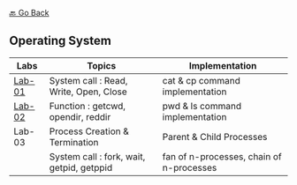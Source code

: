 [🔙 Go Back](https://github.com/Sandip-Kanzariya/5th-Semester)
## Operating System 

|Labs|Topics|Implementation|
|---|---|---|
|[Lab-01](https://github.com/Sandip-Kanzariya/5th-Semester/tree/os/Labs/Lab01)|System call : Read, Write, Open, Close|cat & cp command implementation| 
|[Lab-02](https://github.com/Sandip-Kanzariya/5th-Semester/tree/os/Labs/Lab02)|Function : getcwd, opendir, reddir|pwd & ls command implementation| 
|Lab-03|Process Creation & Termination| Parent & Child Processes | 
| | System call : fork, wait, getpid, getppid|fan of n-processes, chain of n-processes |

